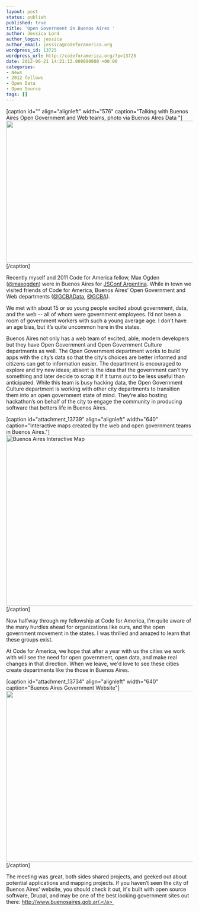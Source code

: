 ```yaml
---
layout: post
status: publish
published: true
title: 'Open Government in Buenos Aires '
author: Jessica Lord
author_login: jessica
author_email: jessica@codeforamerica.org
wordpress_id: 13725
wordpress_url: http://codeforamerica.org/?p=13725
date: 2012-06-21 14:21:13.000000000 +00:00
categories:
- News
- 2012 fellows
- Open Data
- Open Source
tags: []
---
```

[caption id="" align="alignleft" width="576" caption="Talking with Buenos Aires Open Government and Web teams, photo via Buenos AIres Data "]<a href="http://farm8.staticflickr.com/7095/7261491312_72b9b6e03f_b.jpg"><img class="   " title="Max Ogden and Jessica Lord in Buenos Aires" src="http://farm8.staticflickr.com/7095/7261491312_72b9b6e03f_b.jpg" alt="" width="576" height="383" /></a>[/caption]

Recently myself and 2011 Code for America fellow, Max Ogden (<a href="http://www.twitter.com/maxogden">@maxogden</a>) were in Buenos Aires for <a href="http://www.jsconf.com.ar" target="_blank">JSConf Argentina</a>. While in town we visited friends of Code for America, Buenos Aires’ Open Government and Web departments (<a href="http://www.twitter.com/@GCBAData" target="_blank">@GCBAData</a>, <a href="http://www.twitter.com/@GCBA" target="_blank">@GCBA</a>).

We met with about 15 or so young people excited about government, data, and the web -- all of whom were government employees. I’d not been a room of government workers with such a young average age. I don’t have an age bias, but it’s quite uncommon here in the states.

Buenos Aires not only has a web team of excited, able, modern developers but they have Open Government and Open Government Culture departments as well. The Open Government department works to build apps with the city’s data so that the city’s choices are better informed and citizens can get to information easier. The department is encouraged to explore and try new ideas; absent is the idea that the government can’t try something and later decide to scrap it if it turns out to be less useful than anticipated. While this team is busy hacking data, the Open Government Culture department is working with other city departments to transition them into an open government state of mind. They’re also hosting hackathon’s on behalf of the city to engage the community in producing software that betters life in Buenos Aires.

[caption id="attachment_13739" align="alignleft" width="640" caption="Interactive maps created by the web and open government teams in Buenos Aires."]<a href="http://codeforamerica.org/wp-content/uploads/2012/06/bsas_ss22.png"><img class="size-large wp-image-13739" title="Buenos Aires Interactive Map" src="http://codeforamerica.org/wp-content/uploads/2012/06/bsas_ss22-1024x738.png" alt="Buenos Aires Interactive Map" width="640" height="461" /></a>[/caption]

Now halfway through my fellowship at Code for America, I'm quite aware of the many hurdles ahead for organizations like ours, and the open government movement in the states. I was thrilled and amazed to learn that these groups exist.

At Code for America, we hope that after a year with us the cities we work with will see the need for open government, open data, and make real changes in that direction. When we leave, we'd love to see these cities create departments like the those in Buenos Aires.

[caption id="attachment_13734" align="alignleft" width="640" caption="Buenos Aires Government Website"]<a href="http://codeforamerica.org/wp-content/uploads/2012/06/bsas_ss1.png"><img class="size-large wp-image-13734" title="Buenos Aires Government Website" src="http://codeforamerica.org/wp-content/uploads/2012/06/bsas_ss1-1024x738.png" alt="" width="640" height="461" /></a>[/caption]

The meeting was great, both sides shared projects, and geeked out about potential applications and mapping projects. If you haven’t seen the city of Buenos Aires’ website, you should check it out, it's built with open source software, Drupal, and may be one of the best looking government sites out there: <a href="http://www.buenosaires.gob.ar/">http://www.buenosaires.gob.ar/.</a> <strong id="internal-source-marker_0.1649951294530183">
</strong>
